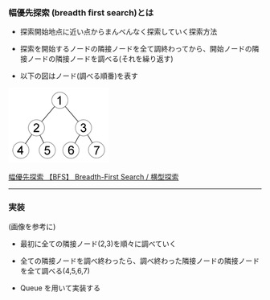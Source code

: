 ### 幅優先探索 (breadth first search)とは

- 探索開始地点に近い点からまんべんなく探索していく探索方法

- 探索を開始するノードの隣接ノードを全て調終わってから、開始ノードの隣接ノードの隣接ノードを調べる(それを繰り返す)

- 以下の図はノード(調べる順番)を表す

<img src="../img/BFS.png" />

[幅優先探索 【BFS】 Breadth-First Search / 横型探索](https://e-words.jp/w/幅優先探索.html)

---

### 実装

(画像を参考に)

- 最初に全ての隣接ノード(2,3)を順々に調べていく

- 全ての隣接ノードを調べ終わったら、調べ終わった隣接ノードの隣接ノードを全て調べる(4,5,6,7)

- Queue を用いて実装する